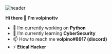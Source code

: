 ![header](https://user-images.githubusercontent.com/108951418/226121783-8cfefcf2-31c5-4bb8-b039-e02fbae72ca5.png)

**Hi there 👋 I'm volpinottv**

- 🔭 I’m currently working on **Python**
- 🌱 I’m currently learning **CyberSecurity**
- 📫 How to reach me **volpino#8917 (discord)**
- ⚡ **Etical Hacker**
